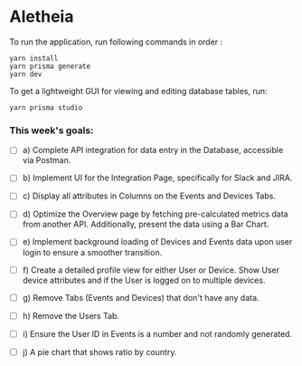 # Aletheia
To run the application, run following commands in order : 

```
yarn install
yarn prisma generate
yarn dev
```

To get a lightweight GUI for viewing and editing database tables, run:
```
yarn prisma studio
```

### This week's goals:

- [ ] a) Complete API integration for data entry in the Database, accessible via Postman.
- [ ] b) Implement UI for the Integration Page, specifically for Slack and JIRA.
- [ ] c) Display all attributes in Columns on the Events and Devices Tabs.
- [ ] d) Optimize the Overview page by fetching pre-calculated metrics data from another API. Additionally, present the data using a Bar Chart.
- [ ] e) Implement background loading of Devices and Events data upon user login to ensure a smoother transition.
- [ ] f) Create a detailed profile view for either User or Device. Show User device attributes and if the User is logged on to multiple devices.
- [ ] g) Remove Tabs (Events and Devices) that don't have any data.
- [ ] h) Remove the Users Tab.
- [ ] i) Ensure the User ID in Events is a number and not randomly generated.
- [ ] j) A pie chart that shows ratio by country.


